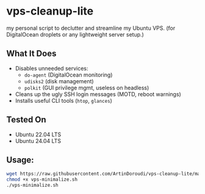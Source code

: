 # vps-cleanup-lite

my personal script to declutter and streamline my Ubuntu VPS. (for DigitalOcean droplets or any lightweight server setup.)

## What It Does

- Disables unneeded services:
  - `do-agent` (DigitalOcean monitoring)
  - `udisks2` (disk management)
  - `polkit` (GUI privilege mgmt, useless on headless)
- Cleans up the ugly SSH login messages (MOTD, reboot warnings)
- Installs useful CLI tools (`htop`, `glances`)

## Tested On

- Ubuntu 22.04 LTS
- Ubuntu 24.04 LTS

## Usage:

```bash
wget https://raw.githubusercontent.com/ArtinDoroudi/vps-cleanup-lite/main/vps-minimalize.sh
chmod +x vps-minimalize.sh
./vps-minimalize.sh
```
```
